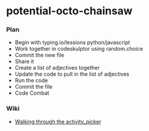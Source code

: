 # potential-octo-chainsaw

### Plan
* Begin with typing.io/lessions python/javascript
* Work together in codeskulptor using random.choice
* Commit the new file
* Share it
* Create a list of adjectives together
* Update the code to pull in the list of adjectives
* Run the code
* Commit the file
* Code Combat

### Wiki
* [ Walking through the activity_picker ](https://github.com/bellcodo/potential-octo-chainsaw/wiki)

